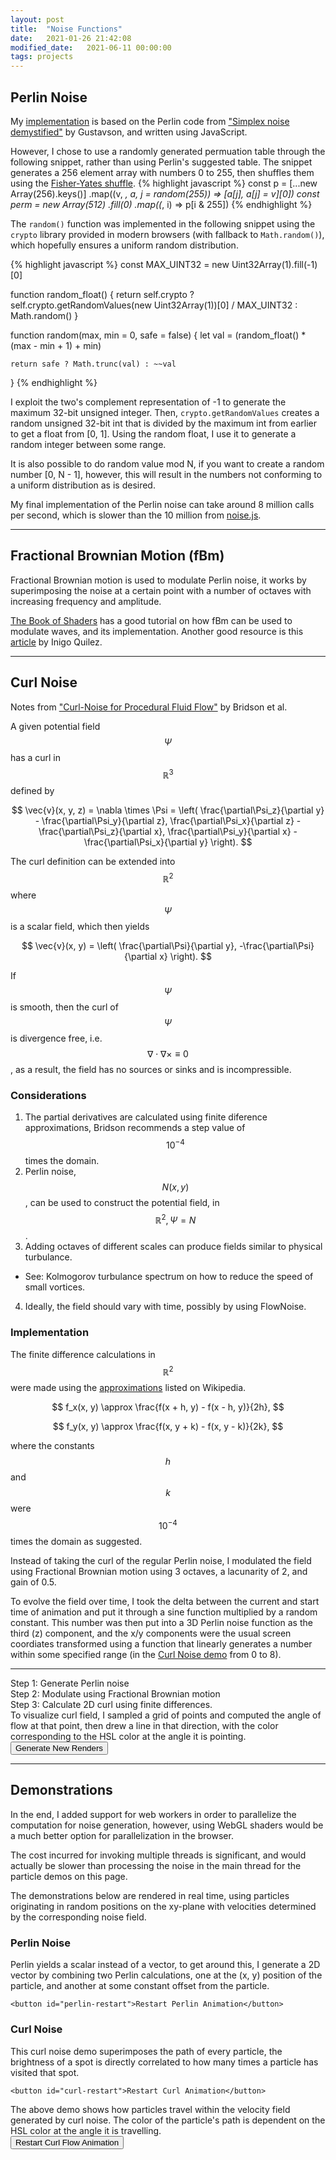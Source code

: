 ```yaml
---
layout: post
title:  "Noise Functions"
date:   2021-01-26 21:42:08
modified_date:   2021-06-11 00:00:00
tags: projects
---
```

<link rel="stylesheet" href="{{ "/assets/noise/noise.css" | relative_url }}">

## Perlin Noise
My [implementation](https://github.com/barnden/barn-noise) is based on the Perlin code from ["Simplex noise demystified"](http://staffwww.itn.liu.se/~stegu/simplexnoise/simplexnoise.pdf) by Gustavson, and written using JavaScript.

However, I chose to use a randomly generated permuation table through the following snippet, rather than using Perlin's suggested table. The snippet generates a 256 element array with numbers 0 to 255, then shuffles them using the [Fisher-Yates shuffle](https://en.wikipedia.org/wiki/Fisher%E2%80%93Yates_shuffle).
{% highlight javascript %}
const p = [...new Array(256).keys()]
    .map((v, _, a, j = random(255)) => [a[j], a[j] = v][0])
const perm = new Array(512)
    .fill(0)
    .map((_, i) => p[i & 255])
{% endhighlight %}

The `random()` function was implemented in the following snippet using the `crypto` library provided in modern browsers (with fallback to `Math.random()`), which hopefully ensures a uniform random distribution.

{% highlight javascript %}
const MAX_UINT32 = new Uint32Array(1).fill(-1)[0]

function random_float() {
    return self.crypto ?
        self.crypto.getRandomValues(new Uint32Array(1))[0] / MAX_UINT32 :
        Math.random()
}

function random(max, min = 0, safe = false) {
    let val = (random_float() * (max - min + 1) + min)

    return safe ? Math.trunc(val) : ~~val
}
{% endhighlight %}

I exploit the two's complement representation of -1 to generate the maximum 32-bit unsigned integer. Then, `crypto.getRandomValues` creates a random unsigned 32-bit int that is divided by the maximum int from earlier to get a float from [0, 1]. Using the random float, I use it to generate a random integer between some range.

It is also possible to do random value mod N, if you want to create a random number [0, N - 1], however, this will result in the numbers not conforming to a uniform distribution as is desired.

My final implementation of the Perlin noise can take around 8 million calls per second, which is slower than the 10 million from [noise.js](https://github.com/josephg/noisejs).

---

## Fractional Brownian Motion (fBm)

Fractional Brownian motion is used to modulate Perlin noise, it works by superimposing the noise at a certain point with a number of octaves with increasing frequency and amplitude.

[The Book of Shaders](https://thebookofshaders.com/13/) has a good tutorial on how fBm can be used to modulate waves, and its implementation. Another good resource is this [article](https://www.iquilezles.org/www/articles/fbm/fbm.htm) by Inigo Quilez.

---

## Curl Noise
Notes from ["Curl-Noise for Procedural Fluid Flow"](https://www.cs.ubc.ca/~rbridson/docs/bridson-siggraph2007-curlnoise.pdf) by Bridson et al.

A given potential field $$\Psi$$ has a curl in $$\mathbb{R}^3$$ defined by

$$
    \vec{v}(x, y, z) = \nabla \times \Psi =
    \left(
        \frac{\partial\Psi_z}{\partial y} - \frac{\partial\Psi_y}{\partial z},
        \frac{\partial\Psi_x}{\partial z} - \frac{\partial\Psi_z}{\partial x},
        \frac{\partial\Psi_y}{\partial x} - \frac{\partial\Psi_x}{\partial y}
    \right).
$$

The curl definition can be extended into $$\mathbb{R}^2$$ where $$\Psi$$ is a scalar field, which then yields

$$
    \vec{v}(x, y) = \left(
        \frac{\partial\Psi}{\partial y},
        -\frac{\partial\Psi}{\partial x}
    \right).
$$

If $$\Psi$$ is smooth, then the curl of $$\Psi$$ is divergence free, i.e. $$\nabla \cdot \nabla \times \equiv 0$$, as a result, the field has no sources or sinks and is incompressible.
### Considerations
1. The partial derivatives are calculated using finite diference approximations, Bridson recommends a step value of $$10^{-4}$$ times the domain.
2. Perlin noise, $$N(x, y)$$, can be used to construct the potential field, in $$\mathbb{R}^2, \Psi = N$$.
3. Adding octaves of different scales can produce fields similar to physical turbulance.
  - See: Kolmogorov turbulance spectrum on how to reduce the speed of small vortices.
4. Ideally, the field should vary with time, possibly by using FlowNoise.

### Implementation
The finite difference calculations in $$\mathbb{R}^2$$ were made using the [approximations](https://en.wikipedia.org/wiki/Finite_difference#Multivariate_finite_differences) listed on Wikipedia.

$$
    f_x(x, y) \approx \frac{f(x + h, y) - f(x - h, y)}{2h},
$$

$$
    f_y(x, y) \approx \frac{f(x, y + k) - f(x, y - k)}{2k},
$$

where the constants $$h$$ and $$k$$ were $$10^{-4}$$ times the domain as suggested.

Instead of taking the curl of the regular Perlin noise, I modulated the field using Fractional Brownian motion using 3 octaves, a lacunarity of 2, and gain of 0.5.

To evolve the field over time, I took the delta between the current and start time of animation and put it through a sine function multiplied by a random constant. This number was then put into a 3D Perlin noise function as the third (z) component, and the x/y components were the usual screen coordiates transformed using a function that linearly generates a number within some specified range (in the [Curl Noise demo](#curl-noise-1) from 0 to 8).

---

<div class="noise-container">
    <div class="step-1">
        <canvas id="demo-perlin" class="noise-demo" width="450" height="450"></canvas>
        <figcaption>
        Step 1: Generate Perlin noise
        </figcaption>
    </div>
    <div class="step-2">
        <canvas id="demo-fbm" class="noise-demo" width="450" height="450"></canvas>
        <figcaption>
        Step 2: Modulate using Fractional Brownian motion
        </figcaption>
    </div>
    <div class="step-3">
        <canvas id="demo-curl" class="noise-demo" width="450" height="450"></canvas>
        <figcaption>
        Step 3: Calculate 2D curl using finite differences.<br>
        To visualize curl field, I sampled a grid of points and computed the angle of flow at that point, then drew a line in that direction, with the color corresponding to the HSL color at the angle it is pointing.
        </figcaption>
    </div>
    <button id="demo-restart">Generate New Renders</button>
</div>

---

## Demonstrations

In the end, I added support for web workers in order to parallelize the computation for noise generation, however, using WebGL shaders would be a much better option for parallelization in the browser.

The cost incurred for invoking multiple threads is significant, and would actually be slower than processing the noise in the main thread for the particle demos on this page.

The demonstrations below are rendered in real time, using particles originating in random positions on the xy-plane with velocities determined by the corresponding noise field.

### Perlin Noise
<div class="noise-container">
    <canvas id="perlin-demo" class="noise-demo" width="450" height="450"></canvas>
    <figcaption>
        Perlin yields a scalar instead of a vector, to get around this, I generate a 2D vector by combining two Perlin calculations, one at the (x, y) position of the particle, and another at some constant offset from the particle.
    </figcaption>

    <button id="perlin-restart">Restart Perlin Animation</button>
</div>

### Curl Noise
<div class="noise-container">
    <canvas id="curl-demo" class="noise-demo" width="450" height="450"></canvas>
    <figcaption>
    This curl noise demo superimposes the path of every particle, the brightness of a spot is directly correlated to how many times a particle has visited that spot.
    </figcaption>

    <button id="curl-restart">Restart Curl Animation</button>
</div>
<div class="noise-container">
    <canvas id="curl-flow-demo" class="noise-demo" width="450" height="450"></canvas>
    <figcaption>
    The above demo shows how particles travel within the velocity field generated by curl noise. The color of the particle's path is dependent on the HSL color at the angle it is travelling.
    </figcaption>
    <button id="curl-flow-restart">Restart Curl Flow Animation</button>
</div>

<script src="https://static.barnden.dev/barn-noise/noise.js"></script>
<script src="https://static.barnden.dev/barn-noise/particle.js"></script>
<script src="{{ "/assets/noise/noise_demo.js" | relative_url }}"></script>
